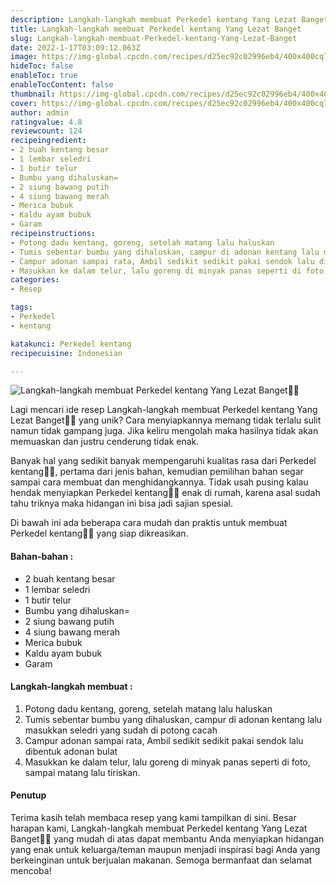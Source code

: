 ```yaml
---
description: Langkah-langkah membuat Perkedel kentang Yang Lezat Banget"
title: Langkah-langkah membuat Perkedel kentang Yang Lezat Banget
slug: Langkah-langkah-membuat-Perkedel-kentang-Yang-Lezat-Banget
date: 2022-1-17T03:09:12.063Z
image: https://img-global.cpcdn.com/recipes/d25ec92c02996eb4/400x400cq70/photo.jpg
hideToc: false
enableToc: true
enableTocContent: false
thumbnail: https://img-global.cpcdn.com/recipes/d25ec92c02996eb4/400x400cq70/photo.jpg
cover: https://img-global.cpcdn.com/recipes/d25ec92c02996eb4/400x400cq70/photo.jpg
author: admin
ratingvalue: 4.8
reviewcount: 124
recipeingredient:
- 2 buah kentang besar
- 1 lembar seledri
- 1 butir telur
- Bumbu yang dihaluskan=
- 2 siung bawang putih
- 4 siung bawang merah
- Merica bubuk
- Kaldu ayam bubuk
- Garam
recipeinstructions:
- Potong dadu kentang, goreng, setelah matang lalu haluskan
- Tumis sebentar bumbu yang dihaluskan, campur di adonan kentang lalu masukkan seledri yang sudah di potong cacah
- Campur adonan sampai rata, Ambil sedikit sedikit pakai sendok lalu dibentuk adonan bulat
- Masukkan ke dalam telur, lalu goreng di minyak panas seperti di foto, sampai matang lalu tiriskan.
categories:
- Resep

tags:
- Perkedel
- kentang

katakunci: Perkedel kentang
recipecuisine: Indonesian

---
```


![Langkah-langkah membuat Perkedel kentang Yang Lezat Banget👩‍🍳](https://img-global.cpcdn.com/recipes/d25ec92c02996eb4/400x400cq70/photo.jpg)

Lagi mencari ide resep Langkah-langkah membuat Perkedel kentang Yang Lezat Banget👩‍🍳 yang unik? Cara menyiapkannya memang tidak terlalu sulit namun tidak gampang juga. Jika keliru mengolah maka hasilnya tidak akan memuaskan dan justru cenderung tidak enak.

Banyak hal yang sedikit banyak mempengaruhi kualitas rasa dari Perkedel kentang👩‍🍳, pertama dari jenis bahan, kemudian pemilihan bahan segar sampai cara membuat dan menghidangkannya. Tidak usah pusing kalau hendak menyiapkan Perkedel kentang👩‍🍳 enak di rumah, karena asal sudah tahu triknya maka hidangan ini bisa jadi sajian spesial.

Di bawah ini ada beberapa cara mudah dan praktis untuk membuat Perkedel kentang👩‍🍳 yang siap dikreasikan.

<!--inarticleads1-->

#### Bahan-bahan :

- 2 buah kentang besar
- 1 lembar seledri
- 1 butir telur
- Bumbu yang dihaluskan=
- 2 siung bawang putih
- 4 siung bawang merah
- Merica bubuk
- Kaldu ayam bubuk
- Garam

<!--inarticleads2-->

#### Langkah-langkah membuat :

1. Potong dadu kentang, goreng, setelah matang lalu haluskan
1. Tumis sebentar bumbu yang dihaluskan, campur di adonan kentang lalu masukkan seledri yang sudah di potong cacah
1. Campur adonan sampai rata, Ambil sedikit sedikit pakai sendok lalu dibentuk adonan bulat
1. Masukkan ke dalam telur, lalu goreng di minyak panas seperti di foto, sampai matang lalu tiriskan.

#### Penutup

Terima kasih telah membaca resep yang kami tampilkan di sini. Besar harapan kami, Langkah-langkah membuat Perkedel kentang Yang Lezat Banget👩‍🍳 yang mudah di atas dapat membantu Anda menyiapkan hidangan yang enak untuk keluarga/teman maupun menjadi inspirasi bagi Anda yang berkeinginan untuk berjualan makanan. Semoga bermanfaat dan selamat mencoba!